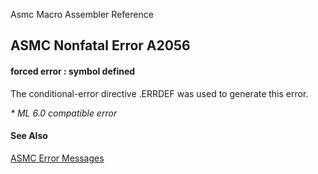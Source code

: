 Asmc Macro Assembler Reference

## ASMC Nonfatal Error A2056

#### forced error : symbol defined

The conditional-error directive .ERRDEF was used to generate this error.

_* ML 6.0 compatible error_

#### See Also

[ASMC Error Messages](readme.md)